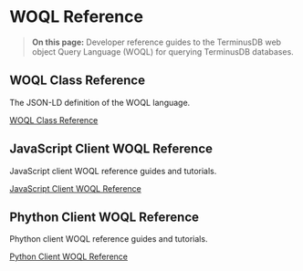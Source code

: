 # WOQL Reference

> **On this page:** Developer reference guides to the TerminusDB web object Query Language (WOQL) for querying TerminusDB databases.

## WOQL Class Reference

The JSON-LD definition of the WOQL language.   

[WOQL Class Reference](reference/reference-woql-json-ld)

## JavaScript Client WOQL Reference

JavaScript client WOQL reference guides and tutorials.

[JavaScript Client WOQL Reference](reference/reference-client)

## Phython Client WOQL Reference

Phython client WOQL reference guides and tutorials.

[Python Client WOQL Reference](reference/reference-client)